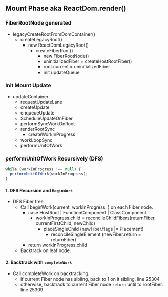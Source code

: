 ## Mount Phase aka ReactDom.render()

### FiberRootNode generated
- legacyCreateRootFromDomContainer()
  - createLegacyRoot()
    - new ReactDomLegacyRoot()
      - createFiberRoot() 
        - new FiberRootNode() 
        - uninitializedFiber = createHostRootFiber() 
        - root.current = uninitializedFiber
        - init updateQueue

### Init Mount Update
- updateContainer
  - requestUpdateLane
  - createUpdate
  - enqueueUpdate
  - ScheduleUpdateOnFiber
  - performSyncWorkOnRoot
  - renderRootSync
    - createWorkInProgress
  - workLoopSync
  - performUnitOfWork
  
### performUnitOfWork Recursively (DFS)
```javascript
while (workInProgress !== null) {
  performUnitOfWork(workInProgress);
}
```
  #### 1. DFS Recursion and `BeginWork`
  - DFS Fiber tree
    - Call beginWork(current, workInProgress, ) on each Fiber node.
      - case HostRoot | FunctionComponent | ClassComponent
        - workInProgress.child = reconcileChildFibers(returnFiber, currentFirstChild, newChild)
          - placeSingleChild  (newFiber.flags |= Placement)
            - reconcileSingleElement (newFiber.return = returnFiber)
      - return workInProgress.child
    - Backtrack on leaf node.
  
  #### 2. Backtrack with `completeWork` 
  - Call completeWork on backtracking.
    - if current Fiber node has sibling, back to 1 on it sibling. line 25304
    - otherwise, backtrack to current Fiber node `return` until to rootFiber. line 25309  